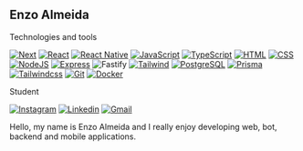 ## Enzo Almeida 

Technologies and tools

[![Next](https://img.shields.io/badge/next.js-000000?style=for-the-badge&logo=nextdotjs&logoColor=white)]() [![React](https://img.shields.io/badge/React-000000?style=for-the-badge&logo=react&logoColor=white)]() [![React Native](https://img.shields.io/badge/react_native-000000.svg?style=for-the-badge&logo=react&logoColor=white)]() [![JavaScript](https://img.shields.io/badge/JavaScript-000000?style=for-the-badge&logo=javascript&logoColor=white)]() [![TypeScript](https://img.shields.io/badge/TypeScript-000000?style=for-the-badge&logo=typescript&logoColor=white)]() [![HTML](https://img.shields.io/badge/HTML5-000000?style=for-the-badge&logo=html5&logoColor=white)]() [![CSS](https://img.shields.io/badge/CSS3-000000?style=for-the-badge&logo=css3&logoColor=white)]() [![NodeJS](https://img.shields.io/badge/Node.js-000000?style=for-the-badge&logo=node.js&logoColor=white)]() [![Express](https://img.shields.io/badge/express-000000?style=for-the-badge&logo=express&logoColor=white)]() ![Fastify](https://img.shields.io/badge/fastify-%23000000.svg?style=for-the-badge&logo=fastify&logoColor=white) [![Tailwind](https://img.shields.io/badge/Tailwind_CSS-000000?style=for-the-badge&logo=tailwind-css&logoColor=white)]() [![PostgreSQL](https://img.shields.io/badge/PostgreSQL-000000?style=for-the-badge&logo=postgresql&logoColor=white)]() [![Prisma](https://img.shields.io/badge/Prisma-000000?style=for-the-badge&logo=prisma&logoColor=white)]() [![Tailwindcss](https://img.shields.io/badge/Tailwindcss-000000?style=for-the-badge&logo=tailwindcss&logoColor=white)]() [![Git](https://img.shields.io/badge/Git-000000?style=for-the-badge&logo=git&logoColor=white)]() [![Docker](https://img.shields.io/badge/docker-000000?style=for-the-badge&logo=docker&logoColor=white)]()

Student

[![Instagram](https://img.shields.io/badge/@enzowxl-000000?style=flat-square&logo=instagram&logoColor=white)](https://www.instagram.com/enzowxl/) [![Linkedin](https://img.shields.io/badge/Enzo%20Almeida-000000?style=flat-square&logo=linkedin&logoColor=white)](https://www.linkedin.com/in/enzo-a-4b685a222) [![Gmail](https://img.shields.io/badge/contact.enzoalmeida@gmail.com-000000?style=flat-square&logo=gmail&logoColor=white)](mailto:contact.enzoalmeida@gmail.com)

Hello, my name is Enzo Almeida and I really enjoy developing web, bot, backend and mobile applications.


